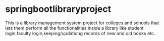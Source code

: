 # springbootlibraryproject
 This is a library management system project for colleges and schools that lets them perform all the functionalities inside a library like student login,faculty login,keeping/updationg records of new and old books etc.

